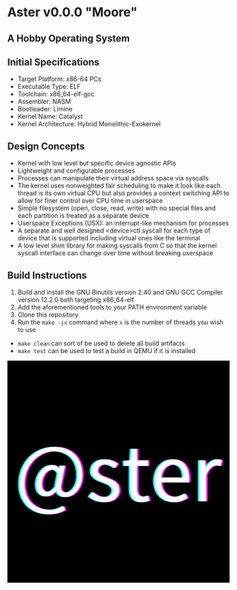 # Aster v0.0.0 "Moore"
## A Hobby Operating System

Initial Specifications
-----------------------
- Target Platform: x86-64 PCs
- Executable Type: ELF
- Toolchain: x86_64-elf-gcc
- Assembler: NASM
- Bootloader: Limine
- Kernel Name: Catalyst
- Kernel Architecture: Hybrid Monolithic-Exokernel

Design Concepts
----------------
- Kernel with low level but specific device agnostic APIs
- Lightweight and configurable processes
- Processes can manipulate their virtual address space via syscalls
- The kernel uses nonweighted fair scheduling to make it look like each thread is its own virtual CPU
but also provides a context switching API to allow for finer control over CPU time in userspace
- Simple filesystem (open, close, read, write) with no special files and each partition is treated as a separate device
- Userspace Exceptions (USX): an interrupt-like mechanism for processes
- A separate and well designed \<device\>ctl syscall for each type of device that is supported 
including virtual ones like the terminal
- A low level shim library for making syscalls from C so that the kernel syscall interface can change over time without breaking
userspace


Build Instructions
-------------------
1. Build and install the GNU Binutils version 2.40 and GNU GCC Compiler version 12.2.0 both targeting x86_64-elf
2. Add the aforementioned tools to your PATH environment variable
3. Clone this repository
4. Run the `make -jx` command where `x` is the number of threads you wish to use

- `make clean` can sort of be used to delete all build artifacts
- `make test` can be used to test a build in QEMU if it is installed

![Aster logo](admin/@ster.png)
